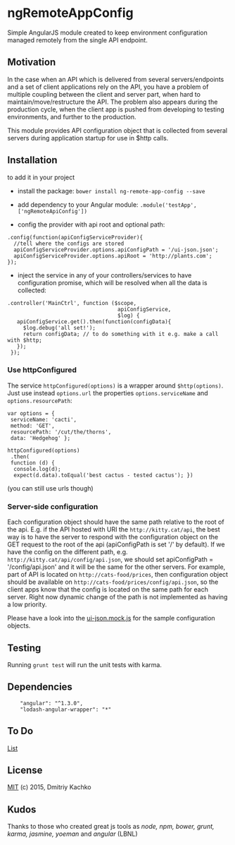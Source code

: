 # ngRemoteAppConfig 

Simple AngularJS module created to keep environment configuration managed remotely from the single API endpoint.

## Motivation

In the case when an API which is delivered from several servers/endpoints and a set of client applications rely on the API,
you have a problem of multiple coupling between the client and server part, when hard to maintain/move/restructure the API.
The problem also appears during the production cycle, when the client app is pushed from developing to testing environments,
and further to the production.

This module provides API configuration object that is collected from several servers during application startup for use 
in $http calls.

## Installation

to add it in your project 

- install the package: `bower install ng-remote-app-config --save`

- add dependency to your Angular module: `.module('testApp', ['ngRemoteApiConfig'])`

- config the provider with api root and optional path:

 ```
 .config(function(apiConfigServiceProvider){
   //tell where the configs are stored
   apiConfigServiceProvider.options.apiConfigPath = '/ui-json.json';
   apiConfigServiceProvider.options.apiRoot = 'http://plants.com';
 });
 ```
 
- inject the service in any of your controllers/services to have configuration promise, which will be resolved when all 
the data is collected: 
```
.controller('MainCtrl', function ($scope,
                                   apiConfigService,
                                   $log) {
   apiConfigService.get().then(function(configData){
     $log.debug('all set!');
     return configData; // to do something with it e.g. make a call with $http;
   });
 });
```

### Use httpConfigured

The service `httpConfigured(options)` is a wrapper around `$http(options)`. Just use instead `options.url`
 the properties `options.serviceName` and `options.resourcePath`:
 ```
var options = {
  serviceName: 'cacti',
  method: 'GET',
  resourcePath: '/cut/the/thorns',
  data: 'Hedgehog' };
 
httpConfigured(options)
  .then(
  function (d) {
   console.log(d);
   expect(d.data).toEqual('best cactus - tested cactus'); })
 ```
(you can still use urls though)

### Server-side configuration

Each configuration object should have the same path relative to the root of the api. E.g. if the API hosted with URI 
the `http://kitty.cat/api`, the best way is to have the server to respond with the configuration object on the GET request
to the root of the api (apiConfigPath is set '/' by default). If we have the config on the different path, e.g. 
`http://kitty.cat/api/config/api.json`, we should set apiConfigPath = '/config/api.json' and it will be the same for the
 other servers. For example, part of API is located on `http://cats-food/prices`, then configuration object should be 
 available on `http://cats-food/prices/config/api.json`, so the client apps know that the config is located on the 
 same path for each server. Right now dynamic change of the path is not implemented as having a low priority.
 
Please have a look into the [ui-json.mock.js](test/mock/ui-json.mock.js) for the sample configuration objects.

## Testing

Running `grunt test` will run the unit tests with karma.

## Dependencies
```
    "angular": "^1.3.0",
    "lodash-angular-wrapper": "*"
```

## To Do 

[List](TODO.md)

## License

[MIT](https://opensource.org/licenses/MIT) (c) 2015, Dmitriy Kachko

## Kudos 
Thanks to those who created great js tools as
_node, npm, bower, grunt, karma, jasmine, yoeman_ and _angular_ (LBNL)



